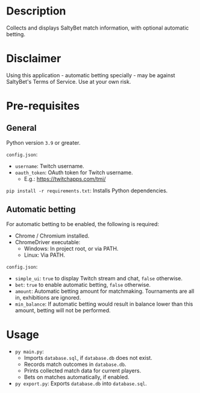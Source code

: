 # Description

Collects and displays SaltyBet match information, with optional automatic betting.

# Disclaimer

Using this application - automatic betting specially - may be against SaltyBet's Terms of Service. Use at your own risk.

# Pre-requisites

## General

Python version `3.9` or greater.

`config.json`:

* `username`: Twitch username.
* `oauth_token`: OAuth token for Twitch username.
    * E.g.: https://twitchapps.com/tmi/

`pip install -r requirements.txt`: Installs Python dependencies.

## Automatic betting

For automatic betting to be enabled, the following is required:

* Chrome / Chromium installed.
* ChromeDriver executable:
    * Windows: In project root, or via PATH.
    * Linux: Via PATH.

`config.json`:

* `simple_ui`: `true` to display Twitch stream and chat, `false` otherwise.
* `bet`: `true` to enable automatic betting, `false` otherwise.
* `amount`: Automatic betting amount for matchmaking. Tournaments are all in, exhibitions are ignored.
* `min_balance`: If automatic betting would result in balance lower than this amount, betting will not be performed.

# Usage

* `py main.py`:
    * Imports `database.sql`, if `database.db` does not exist.
    * Records match outcomes in `database.db`.
    * Prints collected match data for current players.
    * Bets on matches automatically, if enabled.
* `py export.py`: Exports `database.db` into `database.sql`.